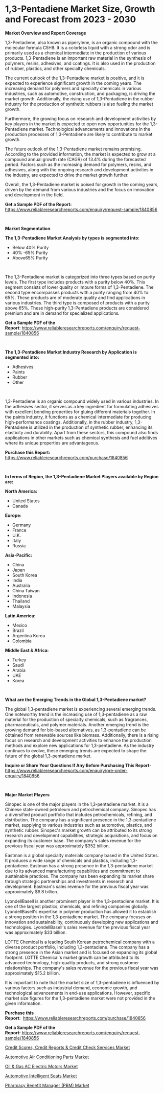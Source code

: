 <p><h1>1,3-Pentadiene Market Size, Growth and Forecast from 2023 - 2030</h1></p><p><strong>Market Overview and Report Coverage</strong></p>
<p><p>1,3-Pentadiene, also known as piperylene, is an organic compound with the molecular formula C5H8. It is a colorless liquid with a strong odor and is primarily used as a chemical intermediate in the production of various products. 1,3-Pentadiene is an important raw material in the synthesis of polymers, resins, adhesives, and coatings. It is also used in the production of rubber, plastics, and other specialty chemicals.</p><p>The current outlook of the 1,3-Pentadiene market is positive, and it is expected to experience significant growth in the coming years. The increasing demand for polymers and specialty chemicals in various industries, such as automotive, construction, and packaging, is driving the market growth. Additionally, the rising use of 1,3-Pentadiene in the rubber industry for the production of synthetic rubbers is also fueling the market growth.</p><p>Furthermore, the growing focus on research and development activities by key players in the market is expected to open new opportunities for the 1,3-Pentadiene market. Technological advancements and innovations in the production processes of 1,3-Pentadiene are likely to contribute to market growth.</p><p>The future outlook of the 1,3-Pentadiene market remains promising. According to the provided information, the market is expected to grow at a compound annual growth rate (CAGR) of 13.4% during the forecasted period. Factors such as the increasing demand for polymers, resins, and adhesives, along with the ongoing research and development activities in the industry, are expected to drive the market growth further.</p><p>Overall, the 1,3-Pentadiene market is poised for growth in the coming years, driven by the demand from various industries and the focus on innovation and development in the field.</p></p>
<p><strong>Get a Sample PDF of the Report:</strong> <a href="https://www.reliableresearchreports.com/enquiry/request-sample/1840856">https://www.reliableresearchreports.com/enquiry/request-sample/1840856</a></p>
<p>&nbsp;</p>
<p><strong>Market Segmentation</strong></p>
<p><strong>The 1,3-Pentadiene Market Analysis by types is segmented into:</strong></p>
<p><ul><li>Below 40% Purity</li><li>40% -65% Purity</li><li>Above65% Purity</li></ul></p>
<p>&nbsp;</p>
<p><p>The 1,3-Pentadiene market is categorized into three types based on purity levels. The first type includes products with a purity below 40%. This segment consists of lower quality or impure forms of 1,3-Pentadiene. The second type encompasses products with a purity ranging from 40% to 65%. These products are of moderate quality and find applications in various industries. The third type is composed of products with a purity above 65%. These high-purity 1,3-Pentadiene products are considered premium and are in demand for specialized applications.</p></p>
<p><strong>Get a Sample PDF of the Report:</strong>&nbsp;<a href="https://www.reliableresearchreports.com/enquiry/request-sample/1840856">https://www.reliableresearchreports.com/enquiry/request-sample/1840856</a></p>
<p>&nbsp;</p>
<p><strong>The 1,3-Pentadiene Market Industry Research by Application is segmented into:</strong></p>
<p><ul><li>Adhesives</li><li>Paints</li><li>Rubber</li><li>Other</li></ul></p>
<p>&nbsp;</p>
<p><p>1,3-Pentadiene is an organic compound widely used in various industries. In the adhesives sector, it serves as a key ingredient for formulating adhesives with excellent bonding properties for gluing different materials together. In the paints industry, it functions as a chemical intermediate for producing high-performance coatings. Additionally, in the rubber industry, 1,3-Pentadiene is utilized in the production of synthetic rubber, enhancing its elasticity and durability. Apart from these sectors, this compound also finds applications in other markets such as chemical synthesis and fuel additives where its unique properties are advantageous.</p></p>
<p><strong>Purchase this Report:</strong>&nbsp; <a href="https://www.reliableresearchreports.com/purchase/1840856">https://www.reliableresearchreports.com/purchase/1840856</a></p>
<p>&nbsp;</p>
<p><strong>In terms of Region, the 1,3-Pentadiene Market Players available by Region are:</strong></p>
<p>
    <p> <strong> North America: </strong>
        <ul>
            <li>United States</li>
            <li>Canada</li>
        </ul>
        </p> 
    <p> <strong> Europe: </strong>
        <ul>
            <li>Germany</li>
            <li>France</li>
            <li>U.K.</li>
            <li>Italy</li>
            <li>Russia</li>
        </ul>
        </p> 
    <p> <strong> Asia-Pacific: </strong>
        <ul>
            <li>China</li>
            <li>Japan</li>
            <li>South Korea</li>
            <li>India</li>
            <li>Australia</li>
            <li>China Taiwan</li>
            <li>Indonesia</li>
            <li>Thailand</li>
            <li>Malaysia</li>
        </ul>
        </p> 
    <p> <strong> Latin America: </strong>
        <ul>
            <li>Mexico</li>
            <li>Brazil</li>
            <li>Argentina Korea</li>
            <li>Colombia</li>
        </ul>
        </p> 
    <p> <strong> Middle East & Africa: </strong>
        <ul>
            <li>Turkey</li>
            <li>Saudi</li>
            <li>Arabia</li>
            <li>UAE</li>
            <li>Korea</li>
        </ul>
    </p>
    </p>
<p>&nbsp;</p>
<p><strong>What are the Emerging Trends in the Global 1,3-Pentadiene market?</strong></p>
<p><p>The global 1,3-pentadiene market is experiencing several emerging trends. One noteworthy trend is the increasing use of 1,3-pentadiene as a raw material for the production of specialty chemicals, such as fragrances, pharmaceuticals, and polymer materials. Another emerging trend is the growing demand for bio-based alternatives, as 1,3-pentadiene can be obtained from renewable sources like biomass. Additionally, there is a rising focus on research and development activities to enhance the production methods and explore new applications for 1,3-pentadiene. As the industry continues to evolve, these emerging trends are expected to shape the future of the global 1,3-pentadiene market.</p></p>
<p><strong>Inquire or Share Your Questions If Any Before Purchasing This Report</strong>- <a href="https://www.reliableresearchreports.com/enquiry/pre-order-enquiry/1840856">https://www.reliableresearchreports.com/enquiry/pre-order-enquiry/1840856</a></p>
<p>&nbsp;</p>
<p><strong>Major Market Players</strong></p>
<p><p>Sinopec is one of the major players in the 1,3-pentadiene market. It is a Chinese state-owned petroleum and petrochemical company. Sinopec has a diversified product portfolio that includes petrochemicals, refining, and distribution. The company has a significant presence in the 1,3-pentadiene market, supplying to various industries such as automotive, plastics, and synthetic rubber. Sinopec's market growth can be attributed to its strong research and development capabilities, strategic acquisitions, and focus on expanding its customer base. The company's sales revenue for the previous fiscal year was approximately $352 billion.</p><p>Eastman is a global specialty materials company based in the United States. It produces a wide range of chemicals and plastics, including 1,3-pentadiene. Eastman has a strong presence in the 1,3-pentadiene market due to its advanced manufacturing capabilities and commitment to sustainable practices. The company has been expanding its market share through strategic partnerships and investments in research and development. Eastman's sales revenue for the previous fiscal year was approximately $9.8 billion.</p><p>LyondellBasell is another prominent player in the 1,3-pentadiene market. It is one of the largest plastics, chemicals, and refining companies globally. LyondellBasell's expertise in polymer production has allowed it to establish a strong position in the 1,3-pentadiene market. The company focuses on innovation and sustainability, continuously developing new applications and technologies. LyondellBasell's sales revenue for the previous fiscal year was approximately $33 billion.</p><p>LOTTE Chemical is a leading South Korean petrochemical company with a diverse product portfolio, including 1,3-pentadiene. The company has a strong presence in the Asian market and is focused on expanding its global footprint. LOTTE Chemical's market growth can be attributed to its advanced technology, high-quality products, and strong customer relationships. The company's sales revenue for the previous fiscal year was approximately $15.2 billion.</p><p>It is important to note that the market size of 1,3-pentadiene is influenced by various factors such as industrial demand, economic growth, and technological advancements in end-use applications. However, specific market size figures for the 1,3-pentadiene market were not provided in the given information.</p></p>
<p><strong>Purchase this Report:</strong>&nbsp;&nbsp;<a href="https://www.reliableresearchreports.com/purchase/1840856">https://www.reliableresearchreports.com/purchase/1840856</a></p>
<p></p>
<p><strong>Get a Sample PDF of the Report:</strong>&nbsp;<a href="https://www.reliableresearchreports.com/enquiry/request-sample/1840856">https://www.reliableresearchreports.com/enquiry/request-sample/1840856</a></p>
<p><p><a href="https://www.linkedin.com/pulse/credit-scores-reports-amp-check-services-market-share-new/">Credit Scores, Credit Reports & Credit Check Services Market</a></p><p><a href="https://medium.com/@stephenarmstrong52/automotive-air-conditioning-parts-market-trends-and-market-analysis-forecasted-for-period-2023-2030-01fdb020655b">Automotive Air Conditioning Parts Market</a></p><p><a href="https://github.com/ashepherd82/Market-Research-Report-List-1/blob/main/oil-gas-ac-electric-motors-market.md">Oil & Gas AC Electric Motors Market</a></p><p><a href="https://github.com/castoriffic/Market-Research-Report-List-1/blob/main/automotive-intelligent-seats-market.md">Automotive Intelligent Seats Market</a></p><p><a href="https://www.linkedin.com/pulse/pharmacy-benefit-manager-pbm-market-size-share-amp-trends-analysis/">Pharmacy Benefit Manager (PBM) Market</a></p></p>